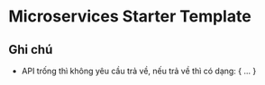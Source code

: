 # Microservices Starter Template

## Ghi chú

- API trống thì không yêu cầu trả về, nếu trả về thì có dạng: { ... }
